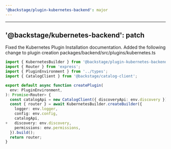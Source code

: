 ```yaml
---
'@backstage/plugin-kubernetes-backend': major
---
```


---

## '@backstage/kubernetes-backend': patch

Fixed the Kubernetes Plugin Installation documentation. Added the following change to plugin creation packages/backend/src/plugins/kubernetes.ts

```ts title="packages/backend/src/plugins/kubernetes.ts"
import { KubernetesBuilder } from '@backstage/plugin-kubernetes-backend';
import { Router } from 'express';
import { PluginEnvironment } from '../types';
import { CatalogClient } from '@backstage/catalog-client';

export default async function createPlugin(
  env: PluginEnvironment,
): Promise<Router> {
  const catalogApi = new CatalogClient({ discoveryApi: env.discovery });
  const { router } = await KubernetesBuilder.createBuilder({
    logger: env.logger,
    config: env.config,
    catalogApi,
+   discovery: env.discovery,
    permissions: env.permissions,
  }).build();
  return router;
}
```
